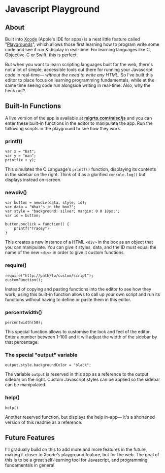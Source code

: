 # Javascript Playground

## About

Built into [Xcode](https://developer.apple.com/xcode/) (Apple's IDE for apps) is a neat little feature called "[Playgrounds](https://developer.apple.com/swift/blog/?id=24)", which allows those first learning how to program write some code and see it run & display in real-time. For learning languages like C, Objective-C or Swift, this is perfect.

But when you want to learn scripting languages built for the web, there's not a lot of simple, accessible tools out there for running your Javascript code in real-time— *without the need to write any HTML*. So I've built this editor to place focus on learning programming fundamentals, while at the same time seeing code run alongside writing in real-time. Also, why the heck not?

## Built-In Functions

A live version of the app is available at [**mlgrto.com/misc/js**](http://mlgrto.com/misc/js) and you can enter these built-in functions in the editor to manipulate the app. Run the following scripts in the playground to see how they work.

### printf()

	var x = "Bat";
	var y = "man";
	printf(x + y);
	
This simulates the C Language's ``printf()`` function, displaying its contents in the sidebar on the right. Think of it as a glorified ``console.log()`` but displays instead on-screen.

### newdiv()

	var button = newdiv(data, style, id);
	var data = "What's in the box?";
	var style = "background: silver; margin: 0 0 10px;";
	var id = button;

	button.onclick = function() {
		printf("Tracey")
	}

	
This creates a new instance of a HTML ``<div>`` in the box as an object that you can manipulate. You can give it styles, data, and the ID must equal the name of the new ``<div>`` in order to give it custom functions.

### require()

	require("http://path/to/custom/script");
	customFunction();
	
Instead of copying and pasting functions into the editor to see how they work, using this built-in function allows to call up your own script and run its functions without having to define or paste them in this editor.

### percentwidth()

	percentwidth(50);
	
This special function allows to customise the look and feel of the editor. Enter a number between 1-100 and it will adjust the width of the sidebar by that percentage.

### The special "output" variable

	output.style.backgroundColor = "black";
 	
The variable ``output`` is reserved in this app as a reference to the output sidebar on the right. Custom Javascript styles can be applied so the sidebar can be manipulated.

### help()

	help()
	
Another reserved function, but displays the help in-app— it's a shortened version of this readme as a reference.

## Future Features

I'll gradually build on this to add more and more features in the future, making it closer to Xcode's playground feature, but for the web. The goal of this is to be a great self-learning tool for Javascript, and programming fundamentals in general.
	


